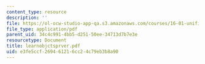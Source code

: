 ```yaml
---
content_type: resource
description: ''
file: https://ol-ocw-studio-app-qa.s3.amazonaws.com/courses/16-01-unified-engineering-i-ii-iii-iv-fall-2005-spring-2006/e3fe5ccf269461216cc24c79eb3b8a90_learnobjctsprver.pdf
file_type: application/pdf
parent_uid: 34c4c991-4bb5-d251-50ee-34713d7b7e3e
resourcetype: Document
title: learnobjctsprver.pdf
uid: e3fe5ccf-2694-6121-6cc2-4c79eb3b8a90
---
```


